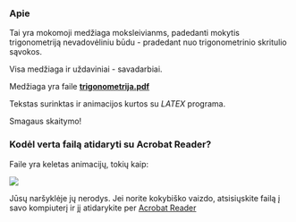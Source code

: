 ### Apie

Tai yra mokomoji medžiaga moksleivianms, padedanti mokytis trigonometriją nevadovėliniu būdu - pradedant nuo trigonometrinio skritulio sąvokos. 

Visa medžiaga ir uždaviniai - savadarbiai.

Medžiaga yra faile **[trigonometrija.pdf](trigonometrija.pdf)**

Tekstas surinktas ir animacijos kurtos su *LATEX* programa.

Smagaus skaitymo!

### Kodėl verta failą atidaryti su Acrobat Reader?

Faile yra keletas animacijų, tokių kaip:

![](trigonometrija)

Jūsų naršyklėje jų nerodys. Jei norite kokybiško vaizdo, atsisiųskite failą į savo kompiuterį ir jį atidarykite per [Acrobat Reader](https://get.adobe.com/reader/) 



